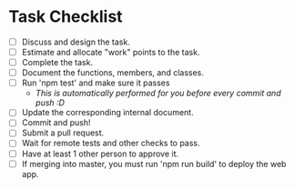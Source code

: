 # Task Checklist
- [ ] Discuss and design the task.
- [ ] Estimate and allocate "work" points to the task.
- [ ] Complete the task.
- [ ] Document the functions, members, and classes.
- [ ] Run 'npm test' and make sure it passes
    - _This is automatically performed for you before every commit and push :D_
- [ ] Update the corresponding internal document.
- [ ] Commit and push!
- [ ] Submit a pull request.
- [ ] Wait for remote tests and other checks to pass.
- [ ] Have at least 1 other person to approve it.
- [ ] If merging into master, you must run 'npm run build' to deploy the web app.